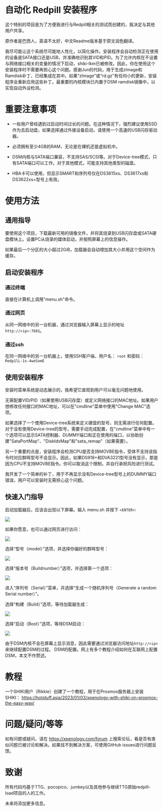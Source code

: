 # 自动化 Redpill 安装程序

这个特别的项目是为了方便我进行与Redpill相关的测试而创建的，我决定与其他用户共享。

原作者是巴西人，英语不太好，中文Readme版本基于原文润色翻译。

我尽可能让这个系统尽可能地人性化，以简化操作。安装程序会自动检测正在使用的设备是SATA接口还是USB，并准确地识别其VID和PID。为了允许内核在不设置与网络接口相关的变量的情况下启动，shiki-lkm已被修改。因此，你在使用这个安装程序时不需要再担心这个问题。感谢Jun的代码，用于生成zImage和Ramdisk补丁，已经集成在其中。如果“zImage”或“rd.gz”有任何小的更新，安装程序会重新应用这些补丁。最重要的内核模块已内置于DSM ramdisk镜像中，以实现自动外设检测。

# 重要注意事项

 - 一些用户曾经遇到过启动时间过长的问题。在这种情况下，强烈建议使用SSD作为去启动盘，如果选择通过外接设备启动，请使用一个高速的USB闪存驱动器。

 - 必须拥有至少4GB的RAM，无论是在裸机还是虚拟机中。

 - DSM内核与SATA端口兼容，不支持SAS/SCSI等。对于Device-tree模式，只有SATA端口可以工作。对于其他模式，可能支持其他类型的磁盘。

 - HBA卡可以使用，但显示SMART和序列号仅在DS3615xs、DS3617xs和DS3622xs+型号上有效。

# 使用方法

## 通用指导

要使用这个项目，下载最新可用的镜像文件，并将其烧录到USB闪存盘或SATA硬盘模块上。设置PC从烧录的媒体启动，并按照屏幕上的信息操作。

如果最后一个分区的大小超过2GiB，加载器会自动增加其大小并用这个空间作为缓存。

## 启动安装程序

### 通过终端

直接在计算机上调用"menu.sh"命令。

### 通过网页

从同一网络中的另一台机器，通过浏览器输入屏幕上显示的地址`http://<ip>:7681`。

### 通过ssh

在同一网络中的另一台机器上，使用SSH客户端，用户名： `root` 和密码： `Redp1lL-1s-4weSomE`

## 使用安装程序

安装时菜单系统是动态展示的，我希望它直观到用户可以毫无问题地使用。

无需配置VID/PID（如果使用USB闪存盘）或定义网络接口的MAC地址。如果用户想修改任何接口的MAC地址，可以在"cmdline"菜单中使用"Change MAC"选项。

如果选择了一个使用Device-tree系统来定义硬盘的型号，则无需进行任何配置。对于没有使用Device-tree的型号，需要手动完成配置，在"cmdline"菜单中有一个选项可以显示SATA控制器、DUMMY端口和正在使用的端口，以协助创建"SataPortMap"、"DiskIdxMap"和"sata_remap"（如果需要）。

另一个重要的点是，安装程序会检测CPU是否支持MOVBE指令，受体不支持该指令时对应群晖型号不会显示。因此，如果DS918+和DVA3221型号没有显示，那是因为CPU不支持MOVBE指令。你可以取消这个限制，并自行承担风险进行测试。

我开发了一个简单的补丁，用于不再显示没有Device-tree型号上的DUMMY端口错误，用户可以安装时无需担心这个问题。

## 快速入门指导

启动加载器后，应该会出现以下屏幕。输入 menu.sh 并按下 `<ENTER>`:

![](doc/first-screen.png)

如果你愿意，也可以通过网页进行访问：

![](doc/ttyd.png)

选择“型号（model）”选项，并选择你偏好的群晖型号：

![](doc/model.png)

选择“版本号（Buildnumber）”选项，并选择第一个选项：

![](doc/buildnumber.png)

进入“序列号（Serial）”菜单，并选择“生成一个随机序列号（Generate a random Serial number）”。

选择“构建（Build）”选项，等待加载器生成：

![](doc/making.png)

选择“启动（Boot）”选项，等待DSM启动：

![](doc/DSM%20boot.png)

由于DSM内核不会在屏幕上显示消息，因此需要通过浏览器访问地址`http://<ip>`来继续配置DSM的过程。
DSM的配置。网上有多个教程介绍如何在互联网上配置DSM，本文不作赘述。


# 教程

一个SHIKI用户（Rikkie）创建了一个教程，用于在Proxmox服务器上安装SHIKI：
https://hotstuff.asia/2023/01/03/xpenology-with-shiki-on-proxmox-the-easy-way/

# 问题/疑问/等等

如有问题或疑问，请在 https://xpenology.com/forum 上搜索论坛，看是否有类似问题已被讨论和解决。如果找不到解决方案，可使用GitHub issues进行问题反馈。

# 致谢

所有代码均基于TTG、pocopico、jumkey以及其他参与继续TTG原始redpill-load项目的人的工作。

未来将添加更多信息。
